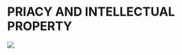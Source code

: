 # PRIACY AND INTELLECTUAL PROPERTY
<img src="https://firebasestorage.googleapis.com/v0/b/dulich-184808.appspot.com/o/Francesconi-Peruginelli.png?alt=media&token=b6217630-e37c-4bb8-8718-17718f5df30f">
